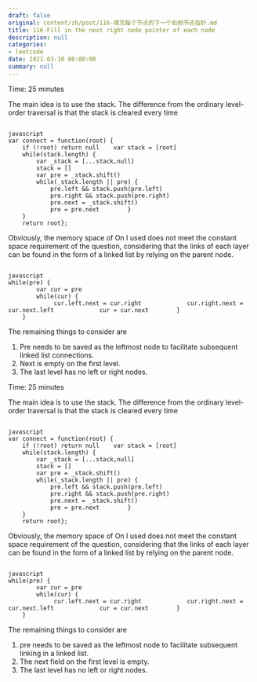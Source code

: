 ```yaml
---
draft: false
original: content/zh/post/116-填充每个节点的下一个右侧节点指针.md
title: 116-Fill in the next right node pointer of each node
description: null
categories:
- leetcode
date: 2021-03-10 00:00:00
summary: null
---
```


Time: 25 minutes

The main idea is to use the stack. The difference from the ordinary level-order traversal is that the stack is cleared every time

```

javascript
var connect = function(root) {
    if (!root) return null    var stack = [root]
    while(stack.length) {
        var _stack = [...stack,null]
        stack = []
        var pre = _stack.shift()
        while(_stack.length || pre) {
            pre.left && stack.push(pre.left)
            pre.right && stack.push(pre.right)
            pre.next = _stack.shift()
            pre = pre.next        }
    }
    return root};
```

Obviously, the memory space of On I used does not meet the constant space requirement of the question, considering that the links of each layer can be found in the form of a linked list by relying on the parent node.

```

javascript
while(pre) {
        var cur = pre
        while(cur) {
             cur.left.next = cur.right             cur.right.next = cur.next.left             cur = cur.next        }
    }
```

The remaining things to consider are

1. Pre needs to be saved as the leftmost node to facilitate subsequent linked list connections.
1. Next is empty on the first level.
1. The last level has no left or right nodes.

<!-- ORIGINAL CHINESE BODY STARTS -->
Time: 25 minutes

The main idea is to use the stack. The difference from the ordinary level-order traversal is that the stack is cleared every time

```

javascript
var connect = function(root) {
    if (!root) return null    var stack = [root]
    while(stack.length) {
        var _stack = [...stack,null]
        stack = []
        var pre = _stack.shift()
        while(_stack.length || pre) {
            pre.left && stack.push(pre.left)
            pre.right && stack.push(pre.right)
            pre.next = _stack.shift()
            pre = pre.next        }
    }
    return root};
```

Obviously, the memory space of On I used does not meet the constant space requirement of the question, considering that the links of each layer can be found in the form of a linked list by relying on the parent node.

```

javascript
while(pre) {
        var cur = pre
        while(cur) {
             cur.left.next = cur.right             cur.right.next = cur.next.left             cur = cur.next        }
    }
```

The remaining things to consider are

1. pre needs to be saved as the leftmost node to facilitate subsequent linking in a linked list.
1. The next field on the first level is empty.
1. The last level has no left or right nodes.
<!-- ORIGINAL CHINESE BODY ENDS -->
